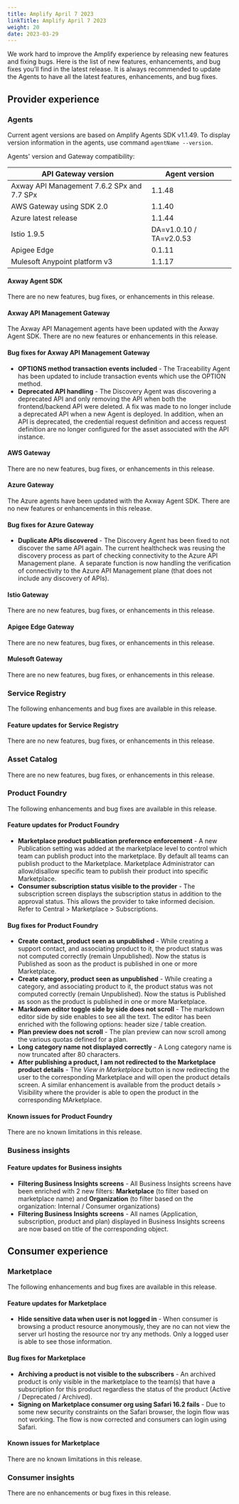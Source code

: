 ```yaml
---
title: Amplify April 7 2023
linkTitle: Amplify April 7 2023
weight: 20
date: 2023-03-29
---
```

We work hard to improve the Amplify experience by releasing new features and fixing bugs. Here is the list of new features, enhancements, and bug fixes you’ll find in the latest release.  It is always recommended to update the Agents to have all the latest features, enhancements, and bug fixes.

## Provider experience

### Agents

Current agent versions are based on Amplify Agents SDK v1.1.49. To display version information in the agents, use command `agentName --version`.

Agents' version and Gateway compatibility:

| API Gateway version                        | Agent version           |
|--------------------------------------------|-------------------------|
| Axway API Management 7.6.2 SPx and 7.7 SPx | 1.1.48                  |
| AWS Gateway using SDK 2.0                  | 1.1.40                  |
| Azure latest release                       | 1.1.44                  |
| Istio 1.9.5                                | DA=v1.0.10 / TA=v2.0.53 |
| Apigee Edge                                | 0.1.11                  |
| Mulesoft Anypoint platform v3              | 1.1.17                  |

#### Axway Agent SDK

There are no new features, bug fixes, or enhancements in this release.

#### Axway API Management Gateway

The Axway API Management agents have been updated with the Axway Agent SDK. There are no new features or enhancements in this release.

#### Bug fixes for Axway API Management Gateway

* **OPTIONS method transaction events included** - The Traceability Agent has been updated to include transaction events which use the OPTION method.
* **Deprecated API handling** - The Discovery Agent was discovering a deprecated API and only removing the API when both the frontend/backend API were deleted.  A fix was made to no longer include a deprecated API when a new Agent is deployed. In addition, when an API is deprecated, the credential request definition and access request definition are no longer configured for the asset associated with the API instance.  

#### AWS Gateway

There are no new features, bug fixes, or enhancements in this release.

#### Azure Gateway

The Azure agents have been updated with the Axway Agent SDK. There are no new features or enhancements in this release.

#### Bug fixes for Azure Gateway

* **Duplicate APIs discovered** - The Discovery Agent has been fixed to not discover the same API again.  The current healthcheck was reusing the discovery process as part of checking connectivity to the Azure API Management plane.  A separate function is now handling the verification of connectivity to the Azure API Management plane (that does not include any discovery of APIs).

#### Istio Gateway

There are no new features, bug fixes, or enhancements in this release.

#### Apigee Edge Gateway

There are no new features, bug fixes, or enhancements in this release.

#### Mulesoft Gateway

There are no new features, bug fixes, or enhancements in this release.

### Service Registry

The following enhancements and bug fixes are available in this release.

#### Feature updates for Service Registry

There are no new features, bug fixes, or enhancements in this release.

### Asset Catalog

There are no new features, bug fixes, or enhancements in this release.

### Product Foundry

The following enhancements and bug fixes are available in this release.

#### Feature updates for Product Foundry

* **Marketplace product publication preference enforcement** - A new Publication setting was added at the marketplace level to control which team can publish product into the marketplace. By default all teams can publish product to the Marketplace. Marketplace Administrator can allow/disallow specific team to publish their product into specific Marketplace.
* **Consumer subscription status visible to the provider** - The subscription screen displays the subscription status in addition to the approval status. This allows the provider to take informed decision. Refer to Central > Marketplace > Subscriptions.

#### Bug fixes for Product Foundry

* **Create contact, product seen as unpublished** - While creating a support contact, and associating product to it, the product status was not computed correctly (remain Unpublished). Now the status is Published as soon as the product is published in one or more Marketplace.
* **Create category, product seen as unpublished** - While creating a category, and associating product to it, the product status was not computed correctly (remain Unpublished). Now the status is Published as soon as the product is published in one or more Marketplace.
* **Markdown editor toggle side by side does not scroll** - The markdown editor side by side enables to see all the text. The editor has been enriched with the following options: header size / table creation.
* **Plan preview does not scroll** - The plan preview can now scroll among the various quotas defined for a plan.
* **Long category name not displayed correctly** - A Long category name is now truncated after 80 characters.
* **After publishing a product, I am not redirected to the Marketplace product details** - The *View in Marketplace* button is now redirecting the user to the corresponding Marketplace and will open the product details screen. A similar enhancement is available from the product details > Visibility where the provider is able to open the product in the corresponding MArketplace.

#### Known issues for Product Foundry

There are no known limitations in this release.

### Business insights

#### Feature updates for Business insights

* **Filtering Business Insights screens** - All Business Insights screens have been enriched with 2 new filters: **Marketplace** (to filter based on marketplace name) and **Organization** (to filter based on the organization: Internal / Consumer organizations)
* **Filtering Business Insights screens** - All names (Application, subscription, product and plan) displayed in Business Insights screens are now based on title of the corresponding object.

## Consumer experience

### Marketplace

The following enhancements and bug fixes are available in this release.

#### Feature updates for Marketplace

* **Hide sensitive data when user is not logged in** - When consumer is browsing a product resource anonymously, they are no can not view the server url hosting the resource nor try any methods. Only a logged user is able to see those information.

#### Bug fixes for Marketplace

* **Archiving a product is not visible to the subscribers** - An archived product is only visible in the marketplace to the team(s) that have a subscription for this product regardless the status of the product (Active / Deprecated / Archived).
* **Signing on Marketplace consumer org using Safari 16.2 fails** - Due to some new security constraints on the Safari browser, the login flow was not working. The flow is now corrected and consumers can login using Safari.

#### Known issues for Marketplace

There are no known limitations in this release.

### Consumer insights

There are no enhancements or bug fixes in this release.
